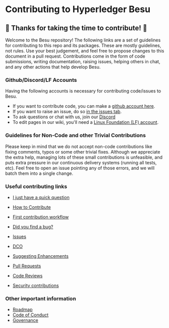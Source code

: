 # Contributing to Hyperledger Besu
## :tada: Thanks for taking the time to contribute! :tada:

Welcome to the Besu repository! The following links are a set of guidelines for contributing to this repo and its packages. These are mostly guidelines, not rules. Use your best judgement, and feel free to propose changes to this document in a pull request. Contributions come in the form of code submissions, writing documentation, raising issues, helping others in chat, and any other actions that help develop Besu.

### Github/Discord/LF Accounts

Having the following accounts is necessary for contributing code/issues to Besu.  
* If you want to contribute code, you can make a [github account here](https://github.com).  
* If you want to raise an issue, do so [in the issues tab](https://github.com/hyperledger/besu/issues).
* To ask questions or chat with us, join our [Discord](https://discord.com/invite/hyperledger)
* To edit pages in our wiki, you'll need a [Linux Foundation (LF) account].

### Guidelines for Non-Code and other Trivial Contributions
Please keep in mind that we do not accept non-code contributions like fixing comments, typos or some other trivial fixes. Although we appreciate the extra help, managing lots of these small contributions is unfeasible, and puts extra pressure in our continuous delivery systems (running all tests, etc). Feel free to open an issue pointing any of those errors, and we will batch them into a single change.

### Useful contributing links

* [I just have a quick question](https://lf-hyperledger.atlassian.net/wiki/spaces/BESU/pages/22154239/I+just+have+a+quick+question)
* [How to Contribute]
* [First contribution workflow](https://lf-hyperledger.atlassian.net/wiki/spaces/BESU/pages/22154241/First+contribution)
* [Did you find a bug?](https://lf-hyperledger.atlassian.net/wiki/spaces/BESU/pages/22154255/Reporting+Bugs)
* [Issues](https://lf-hyperledger.atlassian.net/wiki/spaces/BESU/pages/22154243/Issues)
* [DCO](https://lf-hyperledger.atlassian.net/wiki/spaces/BESU/pages/22154245/DCO)
* [Suggesting Enhancements](https://lf-hyperledger.atlassian.net/wiki/spaces/BESU/pages/22154249/Suggesting+Enhancements)
* [Pull Requests](https://lf-hyperledger.atlassian.net/wiki/spaces/BESU/pages/22154251/Pull+Requests)
* [Code Reviews](https://lf-hyperledger.atlassian.net/wiki/spaces/BESU/pages/22154254/Code+Reviews)


* [Security contributions](https://lf-hyperledger.atlassian.net/wiki/spaces/BESU/pages/22154229/Security)

### Other important information

* [Roadmap](https://lf-hyperledger.atlassian.net/wiki/spaces/BESU/pages/22154278/Besu+Roadmap+Planning)
* [Code of Conduct](https://lf-hyperledger.atlassian.net/wiki/spaces/BESU/pages/22154295/Code+of+Conduct)
* [Governance](https://lf-hyperledger.atlassian.net/wiki/spaces/BESU/pages/22153937/Governance)

[How to Contribute]: https://lf-hyperledger.atlassian.net/wiki/spaces/BESU/pages/22156850/How+to+Contribute
[Linux Foundation (LF) account]: https://identity.linuxfoundation.org/
